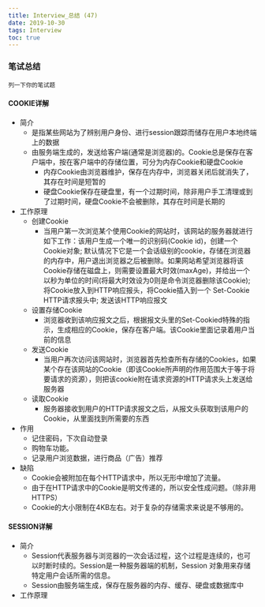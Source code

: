 ```yaml
---
title: Interview_总结 (47)
date: 2019-10-30
tags: Interview
toc: true
---
```


### 笔试总结
    列一下你的笔试题

<!-- more -->

#### COOKIE详解
- 简介
    * 是指某些网站为了辨别用户身份、进行session跟踪而储存在用户本地终端上的数据
    * 由服务端生成的，发送给客户端(通常是浏览器)的。Cookie总是保存在客户端中，按在客户端中的存储位置，可分为内存Cookie和硬盘Cookie
        * 内存Cookie由浏览器维护，保存在内存中，浏览器关闭后就消失了，其存在时间是短暂的
        * 硬盘Cookie保存在硬盘里，有一个过期时间，除非用户手工清理或到了过期时间，硬盘Cookie不会被删除，其存在时间是长期的
- 工作原理
    * 创建Cookie
        * 当用户第一次浏览某个使用Cookie的网站时，该网站的服务器就进行如下工作：该用户生成一个唯一的识别码(Cookie id)，创建一个Cookie对象; 默认情况下它是一个会话级别的cookie，存储在浏览器的内存中，用户退出浏览器之后被删除。如果网站希望浏览器将该Cookie存储在磁盘上，则需要设置最大时效(maxAge)，并给出一个以秒为单位的时间(将最大时效设为0则是命令浏览器删除该Cookie); 将Cookie放入到HTTP响应报头，将Cookie插入到一个 Set-Cookie HTTP请求报头中; 发送该HTTP响应报文
    * 设置存储Cookie
        * 浏览器收到该响应报文之后，根据报文头里的Set-Cookied特殊的指示，生成相应的Cookie，保存在客户端。该Cookie里面记录着用户当前的信息
    * 发送Cookie
        * 当用户再次访问该网站时，浏览器首先检查所有存储的Cookies，如果某个存在该网站的Cookie（即该Cookie所声明的作用范围大于等于将要请求的资源），则把该cookie附在请求资源的HTTP请求头上发送给服务器
    * 读取Cookie
        * 服务器接收到用户的HTTP请求报文之后，从报文头获取到该用户的Cookie，从里面找到所需要的东西
- 作用
    * 记住密码，下次自动登录
    * 购物车功能。
    * 记录用户浏览数据，进行商品（广告）推荐
- 缺陷
    * Cookie会被附加在每个HTTP请求中，所以无形中增加了流量。
    * 由于在HTTP请求中的Cookie是明文传递的，所以安全性成问题。（除非用HTTPS）
    * Cookie的大小限制在4KB左右。对于复杂的存储需求来说是不够用的。

#### SESSION详解
- 简介
    * Session代表服务器与浏览器的一次会话过程，这个过程是连续的，也可以时断时续的。Session是一种服务器端的机制，Session 对象用来存储特定用户会话所需的信息。
    * Session由服务端生成，保存在服务器的内存、缓存、硬盘或数据库中
- 工作原理


